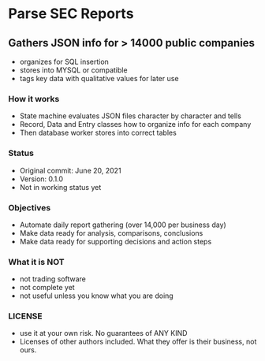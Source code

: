 # Parse SEC Reports

## Gathers JSON info for > 14000 public companies
- organizes for SQL insertion
- stores into MYSQL or compatible
- tags key data with qualitative values for later use

### How it works
- State machine evaluates JSON files character by character and tells
- Record, Data and Entry classes how to organize info for each company
- Then database worker stores into correct tables 

### Status
- Original commit: June 20, 2021
- Version: 0.1.0
- Not in working status yet

### Objectives
- Automate daily report gathering (over 14,000 per business day)
- Make data ready for analysis, comparisons, conclusions
- Make data ready for supporting decisions and action steps

### What it is NOT
- not trading software
- not complete yet
- not useful unless you know what you are doing

### LICENSE
- use it at your own risk. No guarantees of ANY KIND
- Licenses of other authors included. What they offer is their business, not ours. 

